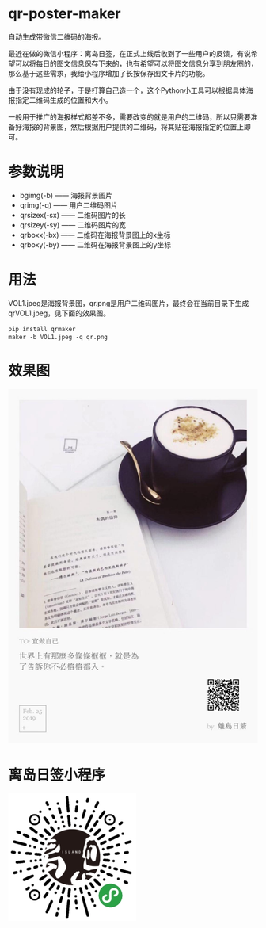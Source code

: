 # qr-poster-maker

自动生成带微信二维码的海报。

最近在做的微信小程序：离岛日签，在正式上线后收到了一些用户的反馈，有说希望可以将每日的图文信息保存下来的，也有希望可以将图文信息分享到朋友圈的，那么基于这些需求，我给小程序增加了长按保存图文卡片的功能。

由于没有现成的轮子，于是打算自己造一个，这个Python小工具可以根据具体海报指定二维码生成的位置和大小。

一般用于推广的海报样式都差不多，需要改变的就是用户的二维码，所以只需要准备好海报的背景图，然后根据用户提供的二维码，将其贴在海报指定的位置上即可。

# 参数说明

- bgimg(-b) —— 海报背景图片
- qrimg(-q) —— 用户二维码图片
- qrsizex(-sx) —— 二维码图片的长
- qrsizey(-sy) —— 二维码图片的宽
- qrboxx(-bx) —— 二维码在海报背景图上的x坐标
- qrboxy(-by) —— 二维码在海报背景图上的y坐标

# 用法

VOL1.jpeg是海报背景图，qr.png是用户二维码图片，最终会在当前目录下生成qrVOL1.jpeg，见下面的效果图。

```
pip install qrmaker
maker -b VOL1.jpeg -q qr.png
```

# 效果图

![](https://raw.githubusercontent.com/logan62334/qr-poster-maker/master/maker/qrVOL1.jpg)

# 离岛日签小程序

![](https://raw.githubusercontent.com/logan62334/qr-poster-maker/master/maker/xcx.jpg)